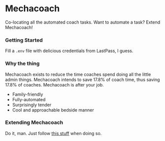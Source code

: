 # Mechacoach

Co-locating all the automated coach tasks. Want to automate a task? Extend Mechacoach!

### Getting Started

Fill a `.env` file with delicious credentials from LastPass, I guess.

### Why the thing

Mechacoach exists to reduce the time coaches spend doing all the little admin things. Mechacoach intends to save 17.8% of coach time, thus saving 17.8% of coaches. Mechacoach is after your job.

- Family-friendly
- Fully-automated
- Surprisingly tender
- Cool and approachable bedside manner

### Extending Mechacoach

Do it, man. Just follow [this stuff](contributing.md) when doing so.
